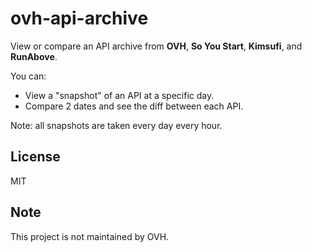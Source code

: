 ovh-api-archive
===============

View or compare an API archive from **OVH**, **So You Start**, **Kimsufi**, and **RunAbove**.

You can:

* View a "snapshot" of an API at a specific day.
* Compare 2 dates and see the diff between each API.

Note: all snapshots are taken every day every hour.


License
-------

MIT


Note
----

This project is not maintained by OVH.
